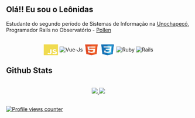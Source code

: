 ## Olá!! Eu sou o Leônidas 
Estudante do segundo período de Sistemas de Informação na [Unochapecó](https://www.unochapeco.edu.br/), Programador Rails no Observatório - [Pollen ](https://obs.unochapeco.edu.br/)


 <div style="display: inline_block" align="center"><br>
  <img align="center" alt="JavaScript" height="30" width="40" src="https://raw.githubusercontent.com/devicons/devicon/master/icons/javascript/javascript-plain.svg">
  <img align="center" alt="Vue-Js" height="30" width="40" src="https://cdn.jsdelivr.net/gh/devicons/devicon/icons/vuetify/vuetify-original.svg">
  <img align="center" alt="HTML" height="30" width="40" src="https://raw.githubusercontent.com/devicons/devicon/master/icons/html5/html5-original.svg">
  <img align="center" alt="CSS" height="30" width="40" src="https://raw.githubusercontent.com/devicons/devicon/master/icons/css3/css3-original.svg">
  <img align="center"  alt="Ruby" height="30" width="40" src="https://cdn.jsdelivr.net/gh/devicons/devicon/icons/ruby/ruby-original.svg" />
  <img align="center"  alt="Rails" height="30" width="40" src="https://cdn.jsdelivr.net/gh/devicons/devicon/icons/rails/rails-original-wordmark.svg" />          
</div>

## Github Stats
<br/>
<div align="center">
  <a href="https://github.com/LeonidasPedro">
  <img height="180em" src="https://imageproxy.ifunny.co/crop:x-20,resize:640x,quality:90x75/images/81bec28e01d0aac0310b28d8a5c3e4dbf6dd775d921445efd6a2f734e489f81b_1.jpg"/>
  <img height="180em" src="https://github-readme-stats.vercel.app/api/top-langs/?username=LeonidasPedro&layout=compact&langs_count=7&theme=transparent"/>
</div>



 
 
<br/>  

![Profile views counter](https://komarev.com/ghpvc/?username=LeonidasPedro&&style=flat-square)  
  

<br/>  

 

